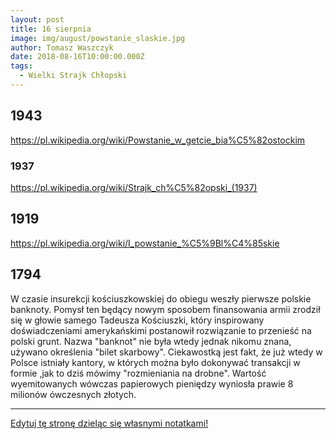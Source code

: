 ```yaml
---
layout: post
title: 16 sierpnia
image: img/august/powstanie_slaskie.jpg
author: Tomasz Waszczyk
date: 2018-08-16T10:00:00.000Z
tags:
  - Wielki Strajk Chłopski
---
```


## 1943

<https://pl.wikipedia.org/wiki/Powstanie_w_getcie_bia%C5%82ostockim>

### 1937

https://pl.wikipedia.org/wiki/Strajk_ch%C5%82opski_(1937)

## 1919

<https://pl.wikipedia.org/wiki/I_powstanie_%C5%9Bl%C4%85skie>

## 1794

W czasie insurekcji kościuszkowskiej do obiegu weszły pierwsze polskie banknoty.
Pomysł ten będący nowym sposobem finansowania armii zrodził się w głowie samego Tadeusza Kościuszki, który inspirowany doświadczeniami amerykańskimi postanowił rozwiązanie to przenieść na polski grunt.
Nazwa "banknot" nie była wtedy jednak nikomu znana, używano określenia "bilet skarbowy". Ciekawostką jest fakt, że już wtedy w Polsce istniały kantory, w których można było dokonywać transakcji w formie ,jak to dziś mówimy "rozmieniania na drobne".
Wartość wyemitowanych wówczas papierowych pieniędzy wyniosła prawie 8 milionów ówczesnych złotych.

---

<a href="https://github.com/TomaszWaszczyk/historia.waszczyk.com/edit/master/src/content/august-2.md" target="_blank">Edytuj tę stronę dzieląc się własnymi notatkami!<a>
